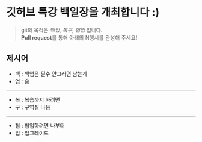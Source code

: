 # 깃허브 특강 백일장을 개최합니다 :)
> git의 목적은 *백업*, *복구*, *협업* 입니다.  
> **Pull request**를 통해 아래의 N행시를 완성해 주세요!
## 제시어
- 백 : 백업은 필수 안그러면 남는게 
- 업 : 슴
---
- 복 : 복습까지 하려면 
- 구 : 구역질 나옴
---
- 협 : 협업하려면 나부터
- 업 : 업그레이드
